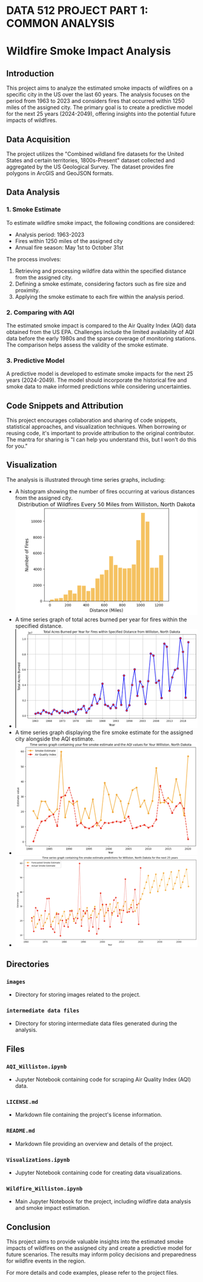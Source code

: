 # DATA 512 PROJECT PART 1: COMMON ANALYSIS

# Wildfire Smoke Impact Analysis

## Introduction

This project aims to analyze the estimated smoke impacts of wildfires on a specific city in the US over the last 60 years. The analysis focuses on the period from 1963 to 2023 and considers fires that occurred within 1250 miles of the assigned city. The primary goal is to create a predictive model for the next 25 years (2024-2049), offering insights into the potential future impacts of wildfires.

## Data Acquisition

The project utilizes the "Combined wildland fire datasets for the United States and certain territories, 1800s-Present" dataset collected and aggregated by the US Geological Survey. The dataset provides fire polygons in ArcGIS and GeoJSON formats.

## Data Analysis

### 1. Smoke Estimate

To estimate wildfire smoke impact, the following conditions are considered:
- Analysis period: 1963-2023
- Fires within 1250 miles of the assigned city
- Annual fire season: May 1st to October 31st

The process involves:
1. Retrieving and processing wildfire data within the specified distance from the assigned city.
2. Defining a smoke estimate, considering factors such as fire size and proximity.
3. Applying the smoke estimate to each fire within the analysis period.

### 2. Comparing with AQI

The estimated smoke impact is compared to the Air Quality Index (AQI) data obtained from the US EPA. Challenges include the limited availability of AQI data before the early 1980s and the sparse coverage of monitoring stations. The comparison helps assess the validity of the smoke estimate.

### 3. Predictive Model

A predictive model is developed to estimate smoke impacts for the next 25 years (2024-2049). The model should incorporate the historical fire and smoke data to make informed predictions while considering uncertainties.

## Code Snippets and Attribution

This project encourages collaboration and sharing of code snippets, statistical approaches, and visualization techniques. When borrowing or reusing code, it's important to provide attribution to the original contributor. The mantra for sharing is "I can help you understand this, but I won't do this for you."

## Visualization

The analysis is illustrated through time series graphs, including:
- A histogram showing the number of fires occurring at various distances from the assigned city.
![Plot](images/Q1.png)
- A time series graph of total acres burned per year for fires within the specified distance.
- ![Plot](images/Q2.png)
- A time series graph displaying the fire smoke estimate for the assigned city alongside the AQI estimate.
- ![Plot](images/Q3.png)
- ![Plot](images/Q4.png)


## Directories

### `images`

- Directory for storing images related to the project.

### `intermediate data files`

- Directory for storing intermediate data files generated during the analysis.

## Files

### `AQI_Williston.ipynb`

- Jupyter Notebook containing code for scraping Air Quality Index (AQI) data.

### `LICENSE.md`

- Markdown file containing the project's license information.

### `README.md`

- Markdown file providing an overview and details of the project.

### `Visualizations.ipynb`

- Jupyter Notebook containing code for creating data visualizations.

### `Wildfire_Williston.ipynb`

- Main Jupyter Notebook for the project, including wildfire data analysis and smoke impact estimation.


## Conclusion

This project aims to provide valuable insights into the estimated smoke impacts of wildfires on the assigned city and create a predictive model for future scenarios. The results may inform policy decisions and preparedness for wildfire events in the region.

For more details and code examples, please refer to the project files.
